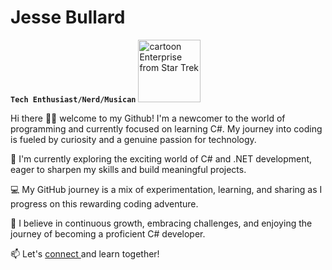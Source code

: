 # Jesse Bullard

**`Tech Enthusiast/Nerd/Musican`**
<img src="https://github.com/iamjessee/iamjessee/assets/36571821/9fd3995e-fbfc-4d78-a799-6928e28dd881" alt="cartoon Enterprise from Star Trek" width="100" height="100">

Hi there 👋🏾 welcome to my Github! I'm a newcomer to the world of programming and currently focused on learning C#. My journey into coding is fueled by curiosity and a genuine passion for technology.

🌱 I'm currently exploring the exciting world of C# and .NET development, eager to sharpen my skills and build meaningful projects.

💻 My GitHub journey is a mix of experimentation, learning, and sharing as I progress on this rewarding coding adventure.

🚀 I believe in continuous growth, embracing challenges, and enjoying the journey of becoming a proficient C# developer.

📫 Let's <a href="https://www.instagram.com/i.am.jessee/">connect </a> and learn together!
